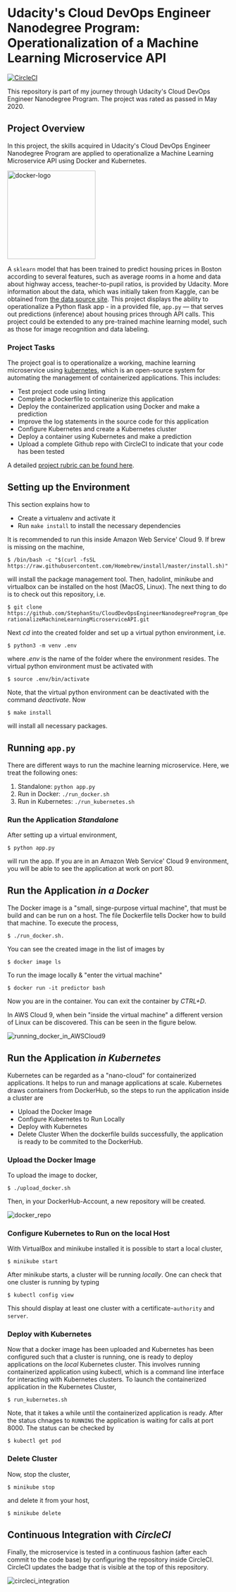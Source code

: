 # Udacity's Cloud DevOps Engineer Nanodegree Program: Operationalization of a Machine Learning Microservice API

[![CircleCI](https://circleci.com/gh/StephanStu/Operationalization-of-a-Machine-Learning-Microservice-API.svg?style=svg)](https://circleci.com/gh/StephanStu/Operationalization-of-a-Machine-Learning-Microservice-API)

This repository is part of my journey through Udacity's Cloud DevOps Engineer Nanodegree Program. The project was rated as passed in May 2020.

## Project Overview

In this project, the skills acquired in Udacity's Cloud DevOps Engineer Nanodegree Program are applied to operationalize a Machine Learning Microservice API using Docker and Kubernetes.

<img src="data/docker-logo.png" alt="docker-logo" width="200"/>

A `sklearn` model that has been trained to predict housing prices in Boston according to several features, such as average rooms in a home and data about highway access, teacher-to-pupil ratios, is provided by Udacity. More information about the data, which was initially taken from Kaggle, can be obtained from [the data source site](https://www.kaggle.com/c/boston-housing). This project displays the ability to operationalize a Python flask app - in a provided file, `app.py` — that serves out predictions (inference) about housing prices through API calls. This project could be extended to any pre-trained machine learning model, such as those for image recognition and data labeling.

### Project Tasks

The project goal is to operationalize a working, machine learning microservice using [kubernetes](https://kubernetes.io/), which is an open-source system for automating the management of containerized applications. This includes:

* Test project code using linting
* Complete a Dockerfile to containerize this application
* Deploy the containerized application using Docker and make a prediction
* Improve the log statements in the source code for this application
* Configure Kubernetes and create a Kubernetes cluster
* Deploy a container using Kubernetes and make a prediction
* Upload a complete Github repo with CircleCI to indicate that your code has been tested

A detailed [project rubric can be found here](https://review.udacity.com/#!/rubrics/2576/view).

## Setting up the Environment
This section explains how to

* Create a virtualenv and activate it
* Run `make install` to install the necessary dependencies

It is recommended to run this inside Amazon Web Service' Cloud 9. If brew is missing on the machine,

`$ /bin/bash -c "$(curl -fsSL https://raw.githubusercontent.com/Homebrew/install/master/install.sh)"`

will install the package management tool. Then, hadolint, minikube and virtualbox can be installed on the host (MacOS, Linux). The next thing to do is to check out this repository, i.e.

`$ git clone https://github.com/StephanStu/CloudDevOpsEngineerNanodegreeProgram_OperationalizeMachineLearningMicroserviceAPI.git`

Next _cd_ into the created folder and set up a virtual python environment, i.e.

`$ python3 -m venv .env`

where _.env_ is the name of the folder where the environment resides. The virtual python environment must
be activated with

`$ source .env/bin/activate`

Note, that the virtual python environment can be deactivated with the command _deactivate_.
Now

`$ make install`

will install all necessary packages.

## Running `app.py`
There are different ways to run the machine learning microservice. Here, we treat the following ones:

1. Standalone:  `python app.py`
2. Run in Docker:  `./run_docker.sh`
3. Run in Kubernetes:  `./run_kubernetes.sh`

### Run the Application _Standalone_
After setting up a virtual environment,

`$ python app.py`

will run the app. If you are in an Amazon Web Service' Cloud 9 environment, you will be able to see the application at work on port 80.

## Run the Application _in a Docker_
The Docker image is a "small, singe-purpose virtual machine", that must be build and can be run on a host.
The file Dockerfile tells Docker how to build that machine. To execute the process,

`$ ./run_docker.sh.`

You can see the created image in the list of images by

`$ docker image ls`

To run the image locally & "enter the virtual machine"

`$ docker run -it predictor bash`

Now you are in the container. You can exit the container by _CTRL+D_.

In AWS Cloud 9, when bein "inside the virtual machine" a different version of Linux can be discovered. This can be seen in the figure below.

![running_docker_in_AWSCloud9](data/running_docker_in_AWSCloud9.png)

## Run the Application _in Kubernetes_
Kubernetes can be regarded as a "nano-cloud" for containerized applications. It helps to run and manage applications at scale.
Kubernetes draws containers from DockerHub, so the steps to run the application inside a cluster are

* Upload the Docker Image
* Configure Kubernetes to Run Locally
* Deploy with Kubernetes
* Delete Cluster
When the dockerfile builds successfully, the application is ready to be commited to the DockerHub.

### Upload the Docker Image
To upload the image to docker,

`$ ./upload_docker.sh`

Then, in your DockerHub-Account, a new repository will be created.

![docker_repo](data/docker_repo.png)

### Configure Kubernetes to Run on the local Host
With VirtualBox and minikube installed it is possible to start a local cluster,

`$ minikube start`

After minikube starts, a cluster will be running _locally_. One can check that one cluster is running by typing

`$ kubectl config view`

 This should display at least one cluster with a certificate-`authority` and `server`.

### Deploy with Kubernetes
Now that a docker image has been uploaded and Kubernetes has been configured such that a cluster is running, one is ready to deploy applications on the _local_ Kubernetes cluster. This involves running containerized application using kubectl, which is a command line interface for interacting with Kubernetes clusters. To launch the containerized application in the Kubernetes Cluster,

`$ run_kubernetes.sh`

Note, that it takes a while until the containerized application is ready. After the status chnages to `RUNNING` the application is waiting for calls at port 8000. The status can be checked by

`$ kubectl get pod`

### Delete Cluster
Now, stop the cluster,

`$ minikube stop`

and delete it from your host,

`$ minikube delete`

## Continuous Integration with _CircleCI_
Finally, the microservice is tested in a continuous fashion (after each commit to the code base) by configuring the repository inside CircleCI. CircleCI updates the badge that is visible at the top of this repository.

![circleci_integration](data/circleci_integration.png)
